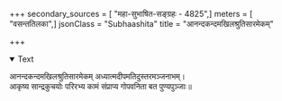 +++
secondary_sources = [ "महा-सुभाषित-सङ्ग्रहः - 4825",]
meters = [ "वसन्ततिलका",]
jsonClass = "Subhaashita"
title = "आनन्दकन्दमखिलश्रुतिसारमेकम्"

+++

<details open><summary>Text</summary>

आनन्दकन्दमखिलश्रुतिसारमेकम् अध्यात्मदीपमतिदुस्तरमञ्जनाभम्।  
आकृष्य सान्द्रकुचयोः परिरभ्य कामं संप्राप्य गोपवनिता बत पुण्यपुञ्जाः॥
</details>
